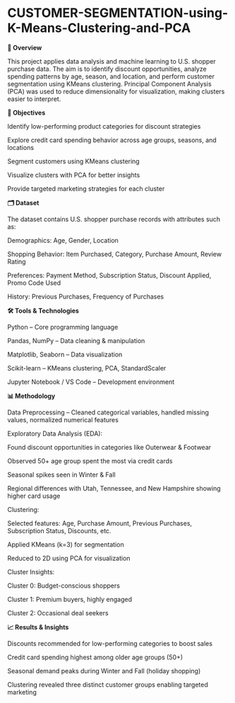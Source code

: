 # CUSTOMER-SEGMENTATION-using-K-Means-Clustering-and-PCA

**📌 Overview**

This project applies data analysis and machine learning to U.S. shopper purchase data. The aim is to identify discount opportunities, analyze spending patterns by age, season, and location, and perform customer segmentation using KMeans clustering. Principal Component Analysis (PCA) was used to reduce dimensionality for visualization, making clusters easier to interpret.

**🎯 Objectives**

Identify low-performing product categories for discount strategies

Explore credit card spending behavior across age groups, seasons, and locations

Segment customers using KMeans clustering

Visualize clusters with PCA for better insights

Provide targeted marketing strategies for each cluster

**🗂 Dataset**

The dataset contains U.S. shopper purchase records with attributes such as:

Demographics: Age, Gender, Location

Shopping Behavior: Item Purchased, Category, Purchase Amount, Review Rating

Preferences: Payment Method, Subscription Status, Discount Applied, Promo Code Used

History: Previous Purchases, Frequency of Purchases

**🛠 Tools & Technologies**

Python – Core programming language

Pandas, NumPy – Data cleaning & manipulation

Matplotlib, Seaborn – Data visualization

Scikit-learn – KMeans clustering, PCA, StandardScaler

Jupyter Notebook / VS Code – Development environment

**📊 Methodology**

Data Preprocessing – Cleaned categorical variables, handled missing values, normalized numerical features

Exploratory Data Analysis (EDA):

Found discount opportunities in categories like Outerwear & Footwear

Observed 50+ age group spent the most via credit cards

Seasonal spikes seen in Winter & Fall

Regional differences with Utah, Tennessee, and New Hampshire showing higher card usage

Clustering:

Selected features: Age, Purchase Amount, Previous Purchases, Subscription Status, Discounts, etc.

Applied KMeans (k=3) for segmentation

Reduced to 2D using PCA for visualization

Cluster Insights:

Cluster 0: Budget-conscious shoppers

Cluster 1: Premium buyers, highly engaged

Cluster 2: Occasional deal seekers

**📈 Results & Insights**

Discounts recommended for low-performing categories to boost sales

Credit card spending highest among older age groups (50+)

Seasonal demand peaks during Winter and Fall (holiday shopping)

Clustering revealed three distinct customer groups enabling targeted marketing

